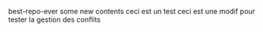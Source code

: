 best-repo-ever some new contents
ceci est un test
ceci est une modif pour tester la gestion des conflits





